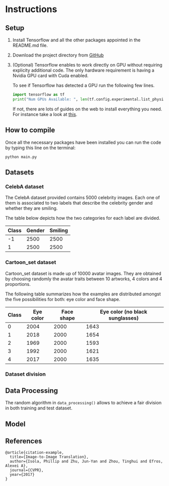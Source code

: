 # Instructions

## Setup

1. Install Tensorflow and all the other packages appointed in the README.md file.
2. Download the project directory from [GitHub](https://github.com/EdoardoGruppi/AMLS_assignment20_21)
3. (Optional) Tensorflow enables to work directly on GPU without requiring explicity additional code.
   The only hardware requirement is having a Nvidia GPU card with Cuda enabled.

   To see if Tensorflow has detected a GPU run the following few lines.

   ```python
   import tensorflow as tf
   print("Num GPUs Available: ", len(tf.config.experimental.list_physical_devices('GPU')))
   ```

   If not, there are lots of guides on the web to install everything you need. For instance take a look at
   [this](https://deeplizard.com/learn/video/IubEtS2JAiY).

## How to compile

Once all the necessary packages have been installed you can run the code by typing this line
on the terminal:

```
python main.py
```

## Datasets

### CelebA dataset

The CelebA dataset provided contains 5000 celebrity images. Each one of them is associated
to two labels that describe the celebrity gender and whether they are smiling.

The table below depicts how the two categories for each label are divided.

| Class | Gender | Smiling |
| ----- | ------ | ------- |
| -1    | 2500   | 2500    |
| 1     | 2500   | 2500    |

### Cartoon_set dataset

Cartoon_set dataset is made up of 10000 avatar images. They are obtained by choosing
randomly the avatar traits between 10 artworks, 4 colors and 4 proportions.

The following table summarizes how the examples are distributed amongst the five
possibilities for both: eye color and face shape.

| Class | Eye color | Face shape | Eye color (no black sunglasses) |
| ----- | --------- | ---------- | ------------------------------  |
| 0     | 2004      | 2000       | 1643                            |
| 1     | 2018      | 2000       | 1654                            |
| 2     | 1969      | 2000       | 1593                            |
| 3     | 1992      | 2000       | 1621                            |
| 4     | 2017      | 2000       | 1635                            |

### Dataset division

## Data Processing

The random algorithm in `data_processing()` allows to achieve a fair division in both training
and test dataset.

## Model

## References

```
@article{citation-example,
  title={Image-to-Image Translation},
  author={Isola, Phillip and Zhu, Jun-Yan and Zhou, Tinghui and Efros, Alexei A},
  journal={CVPR},
  year={2017}
}
```
